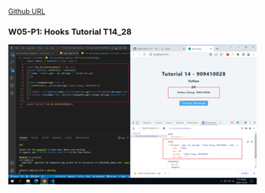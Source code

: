 [Github URL](https://github.com/a88019401/1111-wp1-DEMO-909410028.git)

### W05-P1: Hooks Tutorial T14_28

![](w05-p1.png)

